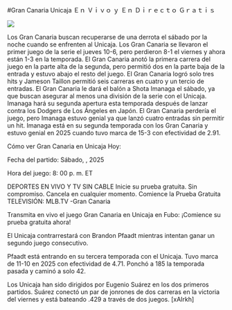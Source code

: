 #Gran Canaria Unicaja Ｅｎ Ｖｉｖｏ ｙ Ｅｎ Ｄｉｒｅｃｔｏ Ｇｒａｔｉｓ  
  
  
[![](https://i.imgur.com/qSNzIqt.png)](https://movie.rssnews.media/ITYqnizBg.php)  
  
Los Gran Canaria buscan recuperarse de una derrota el sábado por la noche cuando se enfrenten al Unicaja. Los Gran Canaria se llevaron el primer juego de la serie el jueves 10-6, pero perdieron 8-1 el viernes y ahora están 1-3 en la temporada. El Gran Canaria anotó la primera carrera del juego en la parte alta de la segunda, pero permitió dos en la parte baja de la entrada y estuvo abajo el resto del juego. El Gran Canaria logró solo tres hits y Jameson Taillon permitió seis carreras en cuatro y un tercio de entradas. El Gran Canaria le dará el balón a Shota Imanaga el sábado, ya que buscan asegurar al menos una división de la serie con el Unicaja. Imanaga hará su segunda apertura esta temporada después de lanzar contra los Dodgers de Los Ángeles en Japón. El Gran Canaria perdería el juego, pero Imanaga estuvo genial ya que lanzó cuatro entradas sin permitir un hit. Imanaga está en su segunda temporada con los Gran Canaria y estuvo genial en 2025 cuando tuvo marca de 15-3 con efectividad de 2.91.

Cómo ver Gran Canaria en Unicaja Hoy:

Fecha del partido: Sábado, , 2025

Hora del juego: 8: 00 p. m. ET

DEPORTES EN VIVO Y TV SIN CABLE
Inicie su prueba gratuita. Sin compromiso. Cancela en cualquier momento.
Comience la Prueba Gratuita
TELEVISIÓN: MLB.TV -Gran Canaria

Transmita en vivo el juego Gran Canaria en Unicaja en Fubo: ¡Comience su prueba gratuita ahora! 

El Unicaja contrarrestará con Brandon Pfaadt mientras intentan ganar un segundo juego consecutivo.

Pfaadt está entrando en su tercera temporada con el Unicaja. Tuvo marca de 11-10 en 2025 con efectividad de 4.71. Ponchó a 185 la temporada pasada y caminó a solo 42.

Los Unicaja han sido dirigidos por Eugenio Suárez en los dos primeros partidos. Suárez conectó un par de jonrones de dos carreras en la victoria del viernes y está bateando .429 a través de dos juegos. [xAIrkh]